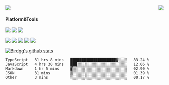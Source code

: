 <p>
  <a href="https://count.getloli.com/"><img src="https://count.getloli.com/get/@birdgg.readme?theme=moebooru-h"></a>
  <img src="https://weather-icon.journeyad.repl.co/@hangzhou?v=1" align="right">
</p>

#### Platform&Tools
[![](https://img.shields.io/badge/macOS-Big%20Sur-292e33?style=flat-square&logo=apple&logoColor=ffffff)](https://www.apple.com/macos/big-sur/)
[![](https://img.shields.io/badge/IDE-Visual%20Studio%20Code-blue?style=flat-square&logo=visual-studio-code&logoColor=ffffff)](https://code.visualstudio.com/)
[![](https://img.shields.io/badge/Editor-Emacs-purple?style=flat-square&logo=gnu-emacs&logoColor=ffffff)](https://www.gnu.org/software/emacs/)

[![](https://img.shields.io/badge/-React-61dafb?style=flat-square&logo=react&logoColor=ffffff)](https://reactjs.org/)
[![](https://img.shields.io/badge/-ReactNative-61dafb?style=flat-square&logo=react&logoColor=ffffff)](https://reactnative.dev/)
[![](https://img.shields.io/badge/-TypeScript-007acc?style=flat-square&logo=typescript&logoColor=white)](https://www.typescriptlang.org/)
[![](https://img.shields.io/badge/-JavaScript-f7e018?style=flat-square&logo=javascript&logoColor=white)](https://www.ecma-international.org/)
[![](https://img.shields.io/badge/-Node.js-43853d?style=flat-square&logo=node.js&logoColor=ffffff)](https://nodejs.org/)

<a href="https://github.com/birdgg"><img align="center" src="https://github-readme-stats.vercel.app/api?username=birdgg&show_icons=true&include_all_commits=true&hide_border=tru&custom_title=Birdgg%27s%20Github%20Stats" alt="Birdgg's github stats" /></a> 

<!--START_SECTION:waka-->

```text
TypeScript   31 hrs 8 mins   ████████████████████▓░░░░   83.24 %
JavaScript   4 hrs 30 mins   ███░░░░░░░░░░░░░░░░░░░░░░   12.06 %
Markdown     1 hr 5 mins     ▓░░░░░░░░░░░░░░░░░░░░░░░░   02.90 %
JSON         31 mins         ▒░░░░░░░░░░░░░░░░░░░░░░░░   01.39 %
Other        3 mins          ░░░░░░░░░░░░░░░░░░░░░░░░░   00.17 %
```

<!--END_SECTION:waka-->
